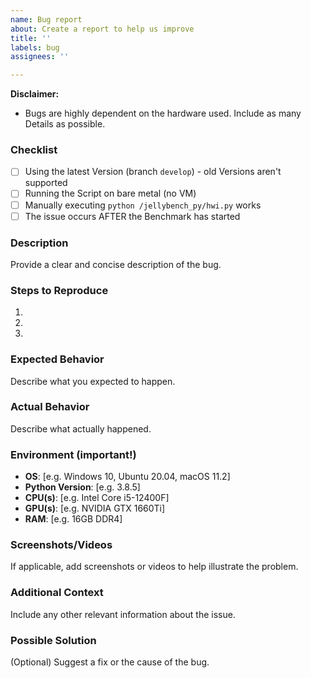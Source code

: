 ```yaml
---
name: Bug report
about: Create a report to help us improve
title: ''
labels: bug
assignees: ''

---
```


**Disclaimer:**
- Bugs are highly dependent on the hardware used. Include as many Details as possible.

### Checklist
- [ ] Using the latest Version (branch `develop`) - old Versions aren't supported
- [ ] Running the Script on bare metal (no VM)
- [ ] Manually executing `python /jellybench_py/hwi.py` works
- [ ] The issue occurs AFTER the Benchmark has started

### Description
Provide a clear and concise description of the bug.

### Steps to Reproduce
1. 
2. 
3. 

### Expected Behavior
Describe what you expected to happen.

### Actual Behavior
Describe what actually happened.

### Environment (important!)
- **OS**: [e.g. Windows 10, Ubuntu 20.04, macOS 11.2]
- **Python Version**: [e.g. 3.8.5]
- **CPU(s)**: [e.g. Intel Core i5-12400F]
- **GPU(s)**: [e.g. NVIDIA GTX 1660Ti]
- **RAM**: [e.g. 16GB DDR4]

### Screenshots/Videos
If applicable, add screenshots or videos to help illustrate the problem.

### Additional Context
Include any other relevant information about the issue.

### Possible Solution
(Optional) Suggest a fix or the cause of the bug.
